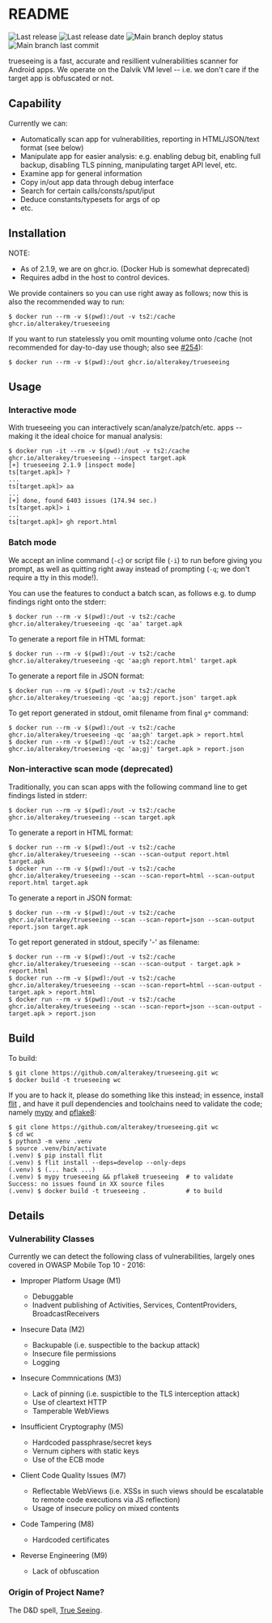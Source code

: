 # README

![Last release](https://img.shields.io/github/v/release/alterakey/trueseeing)
![Last release date](https://img.shields.io/github/release-date-pre/alterakey/trueseeing)
![Main branch deploy status](https://github.com/alterakey/trueseeing/workflows/deploy/badge.svg)
![Main branch last commit](https://img.shields.io/github/last-commit/alterakey/trueseeing/main)

trueseeing is a fast, accurate and resillient vulnerabilities scanner for Android apps.  We operate on the Dalvik VM level -- i.e. we don't care if the target app is obfuscated or not.

## Capability

Currently we can:

* Automatically scan app for vulnerabilities, reporting in HTML/JSON/text format (see below)
* Manipulate app for easier analysis: e.g. enabling debug bit, enabling full backup, disabling TLS pinning, manipulating target API level, etc.
* Examine app for general information
* Copy in/out app data through debug interface
* Search for certain calls/consts/sput/iput
* Deduce constants/typesets for args of op
* etc.

## Installation

NOTE:
 * As of 2.1.9, we are on ghcr.io. (Docker Hub is somewhat deprecated)
 * Requires adbd in the host to control devices.

We provide containers so you can use right away as follows; now this is also the recommended way to run:

	$ docker run --rm -v $(pwd):/out -v ts2:/cache ghcr.io/alterakey/trueseeing

If you want to run statelessly you omit mounting volume onto /cache (not recommended for day-to-day use though; also see [#254](https://github.com/alterakey/trueseeing/issues/254)):

	$ docker run --rm -v $(pwd):/out ghcr.io/alterakey/trueseeing

## Usage

### Interactive mode

With trueseeing you can interactively scan/analyze/patch/etc. apps -- making it the ideal choice for manual analysis:

	$ docker run -it --rm -v $(pwd):/out -v ts2:/cache ghcr.io/alterakey/trueseeing --inspect target.apk
	[+] trueseeing 2.1.9 [inspect mode]
	ts[target.apk]> ?
	...
	ts[target.apk]> aa
	...
	[+] done, found 6403 issues (174.94 sec.)
	ts[target.apk]> i
	...
	ts[target.apk]> gh report.html

### Batch mode

We accept an inline command (`-c`) or script file (`-i`) to run before giving you prompt, as well as quitting right away instead of prompting (`-q`; we don't require a tty in this mode!).

You can use the features to conduct a batch scan, as follows e.g. to dump findings right onto the stderr:

	$ docker run --rm -v $(pwd):/out -v ts2:/cache ghcr.io/alterakey/trueseeing -qc 'aa' target.apk

To generate a report file in HTML format:

	$ docker run --rm -v $(pwd):/out -v ts2:/cache ghcr.io/alterakey/trueseeing -qc 'aa;gh report.html' target.apk

To generate a report file in JSON format:

	$ docker run --rm -v $(pwd):/out -v ts2:/cache ghcr.io/alterakey/trueseeing -qc 'aa;gj report.json' target.apk

To get report generated in stdout, omit filename from final `g*` command:

	$ docker run --rm -v $(pwd):/out -v ts2:/cache ghcr.io/alterakey/trueseeing -qc 'aa;gh' target.apk > report.html
	$ docker run --rm -v $(pwd):/out -v ts2:/cache ghcr.io/alterakey/trueseeing -qc 'aa;gj' target.apk > report.json

### Non-interactive scan mode (deprecated)

Traditionally, you can scan apps with the following command line to get findings listed in stderr:

	$ docker run --rm -v $(pwd):/out -v ts2:/cache ghcr.io/alterakey/trueseeing --scan target.apk

To generate a report in HTML format:

	$ docker run --rm -v $(pwd):/out -v ts2:/cache ghcr.io/alterakey/trueseeing --scan --scan-output report.html target.apk
	$ docker run --rm -v $(pwd):/out -v ts2:/cache ghcr.io/alterakey/trueseeing --scan --scan-report=html --scan-output report.html target.apk

To generate a report in JSON format:

	$ docker run --rm -v $(pwd):/out -v ts2:/cache ghcr.io/alterakey/trueseeing --scan --scan-report=json --scan-output report.json target.apk

To get report generated in stdout, specify '-' as filename:

	$ docker run --rm -v $(pwd):/out -v ts2:/cache ghcr.io/alterakey/trueseeing --scan --scan-output - target.apk > report.html
	$ docker run --rm -v $(pwd):/out -v ts2:/cache ghcr.io/alterakey/trueseeing --scan --scan-report=html --scan-output - target.apk > report.html
	$ docker run --rm -v $(pwd):/out -v ts2:/cache ghcr.io/alterakey/trueseeing --scan --scan-report=json --scan-output - target.apk > report.json

## Build

To build:

	$ git clone https://github.com/alterakey/trueseeing.git wc
	$ docker build -t trueseeing wc

If you are to hack it, please do something like this instead; in essence, install [flit](https://flit.pypa.io/en/stable/) , and have it pull dependencies and toolchains need to validate the code; namely [mypy](https://github.com/python/mypy) and [pflake8](https://github.com/csachs/pyproject-flake8):

	$ git clone https://github.com/alterakey/trueseeing.git wc
	$ cd wc
	$ python3 -m venv .venv
	$ source .venv/bin/activate
	(.venv) $ pip install flit
	(.venv) $ flit install --deps=develop --only-deps
	(.venv) $ (... hack ...)
	(.venv) $ mypy trueseeing && pflake8 trueseeing  # to validate
	Success: no issues found in XX source files
	(.venv) $ docker build -t trueseeing .           # to build

## Details

### Vulnerability Classes

Currently we can detect the following class of vulnerabilities, largely ones covered in OWASP Mobile Top 10 - 2016:

  * Improper Platform Usage (M1)

	* Debuggable
	* Inadvent publishing of Activities, Services, ContentProviders, BroadcastReceivers

  * Insecure Data (M2)

	* Backupable (i.e. suspectible to the backup attack)
	* Insecure file permissions
	* Logging

  * Insecure Commnications (M3)

	* Lack of pinning (i.e. suspictible to the TLS interception attack)
	* Use of cleartext HTTP
	* Tamperable WebViews

  * Insufficient Cryptography (M5)

	* Hardcoded passphrase/secret keys
	* Vernum ciphers with static keys
	* Use of the ECB mode

  * Client Code Quality Issues (M7)

	* Reflectable WebViews (i.e. XSSs in such views should be escalatable to remote code executions via JS reflection)
	* Usage of insecure policy on mixed contents

  * Code Tampering (M8)

	* Hardcoded certificates

  * Reverse Engineering (M9)

	* Lack of obfuscation

### Origin of Project Name?

The D&D spell, [True Seeing](https://www.dandwiki.com/wiki/SRD:True_Seeing).
